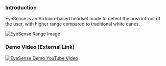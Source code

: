 ### Introduction
EyeSense is an Arduino-based headset made to detect the area infront of the user, with higher range compared to traditional white canes.

![EyeSense Range Image](https://github.com/kripat06/EyeSense/tree/4ff6433cf69e6791078e3010466de1e907b98f66/images)

### Demo Video [External Link]
[![EyeSense Demo YouTube Video](https://img.youtube.com/vi/ZuaWhez50MU/0.jpg)](https://youtu.be/ZuaWhez50MU)

